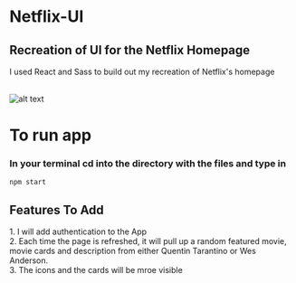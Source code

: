 # Netflix-UI
<h2>Recreation of UI for the Netflix Homepage </h2>

I used React and Sass to build out my recreation of Netflix's homepage
<br/>
<br/>


![alt text](https://github.com/KabakaWilliam/Netflix-UI/blob/main/FrontEnd.png)

# To run app
### In your terminal cd into the directory with the files and type in
```
npm start
```

<h2>Features To Add</h2>
1. I will add authentication to the App <br/>
2. Each time the page is refreshed, it will pull up a random featured movie, movie cards and description from either Quentin Tarantino or Wes Anderson. <br/>
3. The icons and the cards will be mroe visible
